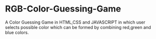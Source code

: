 # RGB-Color-Guessing-Game
A Color Guessing Game in HTML,CSS and JAVASCRIPT in which user selects possible color which can be formed by combining red,green and blue colors.
